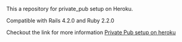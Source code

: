 This a repository for private_pub setup on Heroku.

Compatible with Rails 4.2.0 and Ruby 2.2.0

Checkout the link for more information <a href="http://webprogramming29.wordpress.com/2013/02/15/setup-privatepub-or-faye-on-heroku/"> Private Pub setup on heroku</a>
